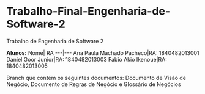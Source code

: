 # Trabalho-Final-Engenharia-de-Software-2
Trabalho de Engenharia de Software 2

**__Alunos:__**
 Nome| RA
 ---|---
 Ana Paula Machado Pacheco|RA: 1840482013001
 Daniel Goor Junior|RA: 1840482013003
 Fabio Akio Ikenoue|RA: 1840482013005

Branch que contém os seguintes documentos: Documento de Visão de Negócio, Documento de Regras de Negócio e Glossário de Negócios
